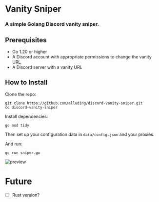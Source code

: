 # Vanity Sniper

### A simple Golang Discord vanity sniper.

## Prerequisites

* Go 1.20 or higher
* A Discord account with appropriate permissions to change the vanity URL
* A Discord server with a vanity URL

## How to Install

Clone the repo:

```
git clone https://github.com/alluding/discord-vanity-sniper.git
cd discord-vanity-sniper
```

Install dependencies:

```
go mod tidy
```

Then set up your configuration data in `data/config.json` and your proxies.

And run:

```
go run sniper.go
```

![preview](https://cdn.uploader.tech/403/p67Rh7bRJ.png)

# Future 

- [ ] Rust version?
